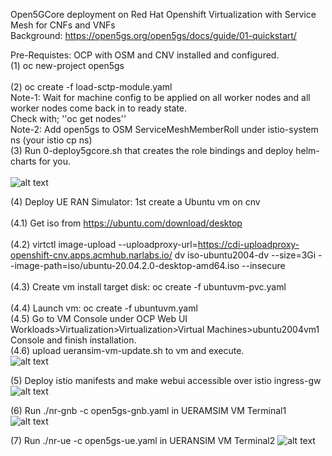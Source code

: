 Open5GCore deployment on Red Hat Openshift Virtualization with Service Mesh for CNFs and VNFs<br>
Background: https://open5gs.org/open5gs/docs/guide/01-quickstart/ <br>

Pre-Requistes: OCP with OSM and CNV installed and configured.<br>
(1) oc new-project open5gs<br><br>
(2) oc create -f load-sctp-module.yaml<br>
Note-1: Wait for machine config to be applied on all worker nodes and all worker nodes come back in to ready state.<br>
Check with; ''oc get nodes'' <br>
Note-2: Add open5gs to OSM ServiceMeshMemberRoll under istio-system ns (your istio cp ns)<br>
(3) Run 0-deploy5gcore.sh that creates the role bindings and deploy helm-charts for you. <br><br>
![alt text](https://raw.githubusercontent.com/fenar/cnvopen5gcore/main/pics/Open5GCoreServiceMesh2.png)<br>

(4) Deploy UE RAN Simulator: 1st create a Ubuntu vm on cnv <br><br>
(4.1) Get iso from https://ubuntu.com/download/desktop <br><br>
(4.2) virtctl image-upload --uploadproxy-url=https://cdi-uploadproxy-openshift-cnv.apps.acmhub.narlabs.io/ dv iso-ubuntu2004-dv --size=3Gi --image-path=iso/ubuntu-20.04.2.0-desktop-amd64.iso --insecure <br><br>
(4.3) Create vm install target disk:  oc create -f ubuntuvm-pvc.yaml <br><br>
(4.4) Launch vm: oc create -f ubuntuvm.yaml <br>
(4.5) Go to VM Console under OCP Web UI Workloads>Virtualization>Virtualization>Virtual Machines>ubuntu2004vm1 Console and finish installation.<br>
(4.6) upload ueransim-vm-update.sh to vm and execute. <br>
![alt text](https://raw.githubusercontent.com/fenar/cnvopen5gcore/main/pics/UERANSIM2.png)<br>

(5) Deploy istio manifests and make webui accessible over istio ingress-gw 
![alt text](https://raw.githubusercontent.com/fenar/cnvopen5gcore/main/pics/Open5GSWebUI.png)<br>

(6) Run ./nr-gnb -c open5gs-gnb.yaml in UERAMSIM VM Terminal1 
![alt text](https://raw.githubusercontent.com/fenar/cnvopen5gcore/main/pics/ueransim-gnb2.png)<br>

(7) Run ./nr-ue -c open5gs-ue.yaml in UERANSIM VM Terminal2
![alt text](https://raw.githubusercontent.com/fenar/cnvopen5gcore/main/pics/ueransim-ue2.png)<br>
